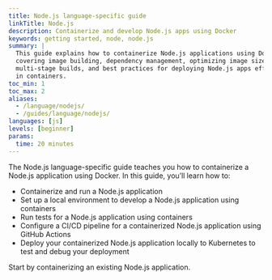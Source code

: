 ```yaml
---
title: Node.js language-specific guide
linkTitle: Node.js
description: Containerize and develop Node.js apps using Docker
keywords: getting started, node, node.js
summary: |
  This guide explains how to containerize Node.js applications using Docker,
  covering image building, dependency management, optimizing image size with
  multi-stage builds, and best practices for deploying Node.js apps efficiently
  in containers.
toc_min: 1
toc_max: 2
aliases:
  - /language/nodejs/
  - /guides/language/nodejs/
languages: [js]
levels: [beginner]
params:
  time: 20 minutes
---
```


The Node.js language-specific guide teaches you how to containerize a Node.js application using Docker. In this guide, you’ll learn how to:

- Containerize and run a Node.js application
- Set up a local environment to develop a Node.js application using containers
- Run tests for a Node.js application using containers
- Configure a CI/CD pipeline for a containerized Node.js application using GitHub Actions
- Deploy your containerized Node.js application locally to Kubernetes to test and debug your deployment

Start by containerizing an existing Node.js application.
